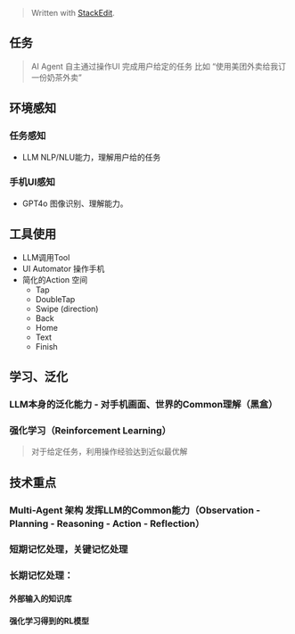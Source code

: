 


> Written with [StackEdit](https://stackedit.io/).

## 任务
> AI Agent 自主通过操作UI 完成用户给定的任务 比如 “使用美团外卖给我订一份奶茶外卖”

## 环境感知
### 任务感知
* LLM NLP/NLU能力，理解用户给的任务
### 手机UI感知
* GPT4o 图像识别、理解能力。

## 工具使用
* LLM调用Tool
* UI Automator 操作手机
* 简化的Action 空间
	* Tap
	* DoubleTap
	* Swipe (direction)
	* Back
	* Home
	* Text
	* Finish

## 学习、泛化
### LLM本身的泛化能力 - 对手机画面、世界的Common理解（黑盒）
### 强化学习（Reinforcement Learning）
> 对于给定任务，利用操作经验达到近似最优解

## 技术重点
### Multi-Agent 架构 发挥LLM的Common能力（Observation - Planning - Reasoning - Action - Reflection）
### 短期记忆处理，关键记忆处理
### 长期记忆处理：
#### 外部输入的知识库
#### 强化学习得到的RL模型
<!--stackedit_data:
eyJoaXN0b3J5IjpbLTIxMjAzMTg0NjFdfQ==
-->